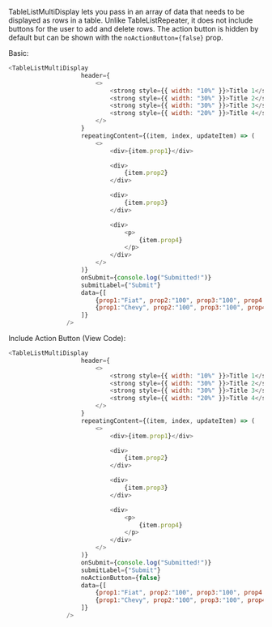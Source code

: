 TableListMultiDisplay lets you pass in an array of data that needs to be displayed as rows in a table. Unlike TableListRepeater, it does not include buttons for the user to add and delete rows. The action button is hidden by default but can be shown with the `noActionButton={false}` prop.

Basic:

```js
<TableListMultiDisplay
					header={
						<>
							<strong style={{ width: "10%" }}>Title 1</strong>
							<strong style={{ width: "30%" }}>Title 2</strong>
							<strong style={{ width: "30%" }}>Title 3</strong>
							<strong style={{ width: "20%" }}>Title 4</strong>
						</>
					}
					repeatingContent={(item, index, updateItem) => (
						<>
							<div>{item.prop1}</div>

							<div>
								{item.prop2}
							</div>

							<div>
								{item.prop3}
							</div>

							<div>
								<p>
									{item.prop4}
								</p>
							</div>
						</>
					)}
					onSubmit={console.log("Submitted!")}
					submitLabel={"Submit"}
					data={[
						{prop1:"Fiat", prop2:"100", prop3:"100", prop4:"100"},
						{prop1:"Chevy", prop2:"100", prop3:"100", prop4:"100"}
					]}
				/>
```

Include Action Button (View Code):

```js
<TableListMultiDisplay
					header={
						<>
							<strong style={{ width: "10%" }}>Title 1</strong>
							<strong style={{ width: "30%" }}>Title 2</strong>
							<strong style={{ width: "30%" }}>Title 3</strong>
							<strong style={{ width: "20%" }}>Title 4</strong>
						</>
					}
					repeatingContent={(item, index, updateItem) => (
						<>
							<div>{item.prop1}</div>

							<div>
								{item.prop2}
							</div>

							<div>
								{item.prop3}
							</div>

							<div>
								<p>
									{item.prop4}
								</p>
							</div>
						</>
					)}
					onSubmit={console.log("Submitted!")}
					submitLabel={"Submit"}
					noActionButton={false}
					data={[
						{prop1:"Fiat", prop2:"100", prop3:"100", prop4:"100"},
						{prop1:"Chevy", prop2:"100", prop3:"100", prop4:"100"}
					]}
				/>
```
```
